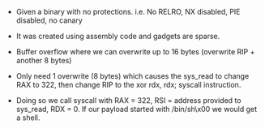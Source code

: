 - Given a binary with no protections. i.e. No RELRO, NX disabled, PIE disabled, no canary

- It was created using assembly code and gadgets are sparse.

- Buffer overflow where we can overwrite up to 16 bytes (overwrite RIP + another 8 bytes)

- Only need 1 overwrite (8 bytes) which causes the sys_read to change RAX to 322, then change RIP to the xor rdx, rdx; syscall instruction.

- Doing so we call syscall with RAX = 322, RSI = address provided to sys_read, RDX = 0. If our payload started with /bin/sh\x00 we would get a shell.